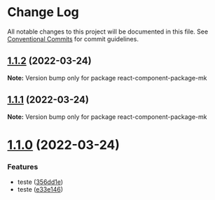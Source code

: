 # Change Log

All notable changes to this project will be documented in this file.
See [Conventional Commits](https://conventionalcommits.org) for commit guidelines.

## [1.1.2](https://github.com/MarceloNFilho/react-component-package-mk/compare/v1.1.1...v1.1.2) (2022-03-24)

**Note:** Version bump only for package react-component-package-mk





## [1.1.1](https://github.com/MarceloNFilho/react-component-package-mk/compare/v1.1.0...v1.1.1) (2022-03-24)

**Note:** Version bump only for package react-component-package-mk





# [1.1.0](https://github.com/MarceloNFilho/react-component-package-mk/compare/v1.0.0...v1.1.0) (2022-03-24)


### Features

* teste ([356dd1e](https://github.com/MarceloNFilho/react-component-package-mk/commit/356dd1efcb03215f96ccf1c18de9eee70664523c))
* teste ([e33e146](https://github.com/MarceloNFilho/react-component-package-mk/commit/e33e146db8a78616743658a80ead0f0980f33588))
